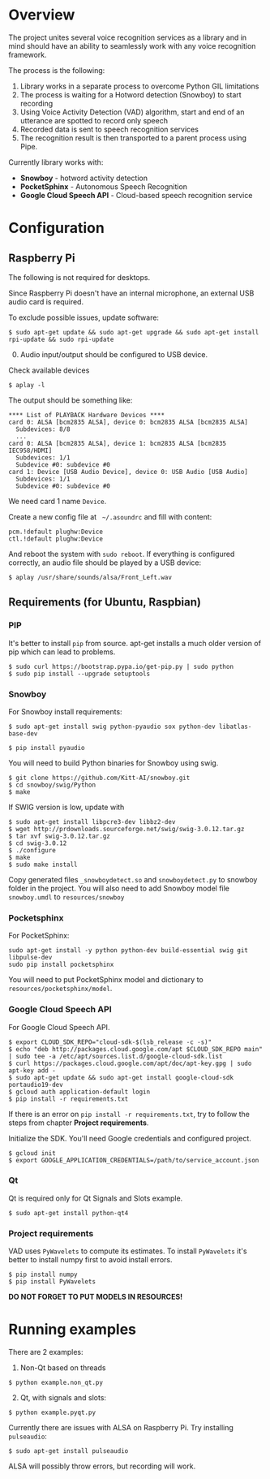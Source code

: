 # Overview

The project unites several voice recognition services as a library
and in mind should have an ability to seamlessly work with any voice recognition framework.

The process is the following:
1. Library works in a separate process to overcome Python GIL limitations
2. The process is waiting for a Hotword detection (Snowboy) to start recording
3. Using Voice Activity Detection (VAD) algorithm, start and end of an utterance are spotted to record only speech
4. Recorded data is sent to speech recognition services
5. The recognition result is then transported to a parent process using Pipe.


Currently library works with:
* **Snowboy** - hotword activity detection
* **PocketSphinx** - Autonomous Speech Recognition
* **Google Cloud Speech API** - Cloud-based speech recognition service

# Configuration

## Raspberry Pi

The following is not required for desktops.

Since Raspberry Pi doesn't have an internal microphone, an external USB audio card is required.

To exclude possible issues, update software:
```
$ sudo apt-get update && sudo apt-get upgrade && sudo apt-get install rpi-update && sudo rpi-update
```
0. Audio input/output should be configured to USB device.

Check available devices
```
$ aplay -l
```
The output should be something like:
```
**** List of PLAYBACK Hardware Devices ****
card 0: ALSA [bcm2835 ALSA], device 0: bcm2835 ALSA [bcm2835 ALSA]
  Subdevices: 8/8
  ...
card 0: ALSA [bcm2835 ALSA], device 1: bcm2835 ALSA [bcm2835 IEC958/HDMI]
  Subdevices: 1/1
  Subdevice #0: subdevice #0
card 1: Device [USB Audio Device], device 0: USB Audio [USB Audio]
  Subdevices: 1/1
  Subdevice #0: subdevice #0
```
We need card 1 name `Device`.

Create a new config file at ` ~/.asoundrc` and fill with content:
```
pcm.!default plughw:Device
ctl.!default plughw:Device
```
And reboot the system with `sudo reboot`. If everything is configured correctly, an audio file should be played by a USB device:
```
$ aplay /usr/share/sounds/alsa/Front_Left.wav
```

## Requirements (for Ubuntu, Raspbian)

### PIP
It's better to install `pip` from source. apt-get installs a much older version of pip which can lead to problems.
```
$ sudo curl https://bootstrap.pypa.io/get-pip.py | sudo python
$ sudo pip install --upgrade setuptools
```

### Snowboy
For Snowboy install requirements:
```
$ sudo apt-get install swig python-pyaudio sox python-dev libatlas-base-dev

$ pip install pyaudio
```

You will need to build Python binaries for Snowboy using swig.
```
$ git clone https://github.com/Kitt-AI/snowboy.git
$ cd snowboy/swig/Python
$ make
```
If SWIG version is low, update with
```
$ sudo apt-get install libpcre3-dev libbz2-dev
$ wget http://prdownloads.sourceforge.net/swig/swig-3.0.12.tar.gz
$ tar xvf swig-3.0.12.tar.gz
$ cd swig-3.0.12
$ ./configure
$ make
$ sudo make install
```

Copy generated files `_snowboydetect.so` and `snowboydetect.py` to snowboy folder in the project.
You will also need to add Snowboy model file `snowboy.umdl` to `resources/snowboy`


### Pocketsphinx

For PocketSphinx:
```
sudo apt-get install -y python python-dev build-essential swig git libpulse-dev
sudo pip install pocketsphinx
```
You will need to put PocketSphinx model and dictionary to `resources/pocketsphinx/model`.

### Google Cloud Speech API

For Google Cloud Speech API.
```
$ export CLOUD_SDK_REPO="cloud-sdk-$(lsb_release -c -s)"
$ echo "deb http://packages.cloud.google.com/apt $CLOUD_SDK_REPO main" | sudo tee -a /etc/apt/sources.list.d/google-cloud-sdk.list
$ curl https://packages.cloud.google.com/apt/doc/apt-key.gpg | sudo apt-key add -
$ sudo apt-get update && sudo apt-get install google-cloud-sdk portaudio19-dev
$ gcloud auth application-default login
$ pip install -r requirements.txt
```

If there is an error on `pip install -r requirements.txt`, try to follow the steps from chapter **Project requirements**.

Initialize the SDK. You'll need Google credentials and configured project.
```
$ gcloud init
$ export GOOGLE_APPLICATION_CREDENTIALS=/path/to/service_account.json
```
### Qt

Qt is required only for Qt Signals and Slots example.
```
$ sudo apt-get install python-qt4
```

### Project requirements

VAD uses `PyWavelets` to compute its estimates.
To install `PyWavelets` it's better to install numpy first to avoid install errors.
```
$ pip install numpy
$ pip install PyWavelets
```

**DO NOT FORGET TO PUT MODELS IN RESOURCES!**

# Running examples

There are 2 examples:
1. Non-Qt based on threads
```
$ python example.non_qt.py
```
2. Qt, with signals and slots:
```
$ python example.pyqt.py
```

Currently there are issues with ALSA on Raspberry Pi. Try installing `pulseaudio`:
```
$ sudo apt-get install pulseaudio
```
ALSA will possibly throw errors, but recording will work.